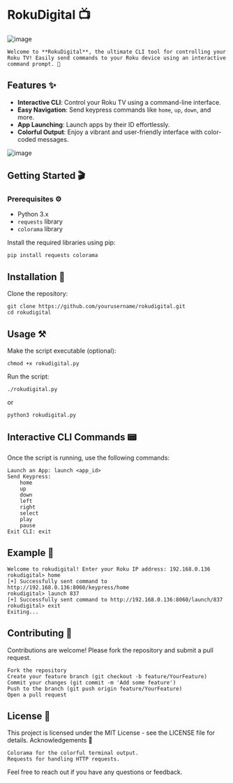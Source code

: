 # RokuDigital 📺

![image](https://github.com/0xMxnTy/rokudigital/assets/166342298/d29515fc-4378-4066-bea8-40ca21c2078f)

`Welcome to **RokuDigital**, the ultimate CLI tool for controlling your Roku TV! Easily send commands to your Roku device using an interactive command prompt. 🚀`

## Features ✨

- **Interactive CLI**: Control your Roku TV using a command-line interface.
- **Easy Navigation**: Send keypress commands like `home`, `up`, `down`, and more.
- **App Launching**: Launch apps by their ID effortlessly.
- **Colorful Output**: Enjoy a vibrant and user-friendly interface with color-coded messages.

![image](https://github.com/0xMxnTy/rokudigital/assets/166342298/8adcbf28-8225-437f-815d-ad6e596f8bd5)

## Getting Started 🎬

### Prerequisites ⚙️

- Python 3.x
- `requests` library
- `colorama` library

Install the required libraries using pip:

`pip install requests colorama`

## Installation 🚀

Clone the repository:

```
git clone https://github.com/yourusername/rokudigital.git
cd rokudigital
```

## Usage ⚒️

Make the script executable (optional):

`chmod +x rokudigital.py`

Run the script:

`./rokudigital.py`

or

`python3 rokudigital.py`

## Interactive CLI Commands 📟

Once the script is running, use the following commands:

    Launch an App: launch <app_id>
    Send Keypress:
        home
        up
        down
        left
        right
        select
        play
        pause
    Exit CLI: exit

## Example 📝

```
Welcome to rokudigital! Enter your Roku IP address: 192.168.0.136
rokudigital> home
[+] Successfully sent command to http://192.168.0.136:8060/keypress/home
rokudigital> launch 837
[+] Successfully sent command to http://192.168.0.136:8060/launch/837
rokudigital> exit
Exiting...
```

## Contributing 🤝

Contributions are welcome! Please fork the repository and submit a pull request.

    Fork the repository
    Create your feature branch (git checkout -b feature/YourFeature)
    Commit your changes (git commit -m 'Add some feature')
    Push to the branch (git push origin feature/YourFeature)
    Open a pull request

## License 📜

This project is licensed under the MIT License - see the LICENSE file for details.
Acknowledgements 🙌

    Colorama for the colorful terminal output.
    Requests for handling HTTP requests.

Feel free to reach out if you have any questions or feedback.
